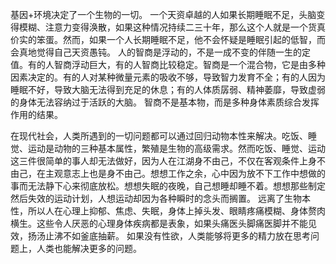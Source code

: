 基因+环境决定了一个生物的一切。
一个天资卓越的人如果长期睡眠不足，头脑变得模糊、注意力变得涣散，如果这种情况持续二三十年，那么这个人就是一个货真价实的笨蛋。然而，如果一个人长期睡眠不足，他不会怀疑是睡眠引起的低智，而会真地觉得自己天资愚钝。
人的智商是浮动的，不是一成不变的伴随一生的定值。有的人智商浮动巨大，有的人智商比较稳定。智商是一个混合物，它是由多种因素决定的。有的人对某种微量元素的吸收不够，导致智力发育不全；有的人因为睡眠不好，导致大脑无法得到充足的休息；有的人体质孱弱、精神萎靡，导致虚弱的身体无法容纳过于活跃的大脑。
智商不是基本物，而是多种身体素质综合发挥作用的结果。

在现代社会，人类所遇到的一切问题都可以通过回归动物本性来解决。吃饭、睡觉、运动是动物的三种基本属性，繁殖是生物的高级需求。然而吃饭、睡觉、运动这三件很简单的事人却无法做好，因为人在江湖身不由己，不仅在客观条件上身不由己，在主观意志上也是身不由己。想想工作之余，心中因为放不下工作中想做的事而无法静下心来彻底放松。想想失眠的夜晚，自己想睡却睡不着。想想那些制定然后失效的运动计划，人想运动却因为各种瞬时的念头而搁置。
远离了生物本性，所以人在心理上抑郁、焦虑、失眠，身体上掉头发、眼睛疼痛模糊、身体赘肉横生。这些令人厌恶的心理身体疾病都是表象，如果头痛医头脚痛医脚并不能见效，扬汤止沸不如釜底抽薪。
如果没有性欲，人类能够将更多的精力放在思考问题上，人类也能解决更多的问题。